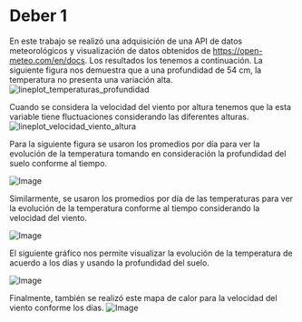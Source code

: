 # Deber 1
En este trabajo se realizó una adquisición de una API de datos meteorológicos y visualización de datos obtenidos de https://open-meteo.com/en/docs. Los resultados los tenemos a continuación.
La siguiente figura nos demuestra que a una profundidad de 54 cm, la temperatura no presenta una variación alta.
![lineplot_temperaturas_profundidad](https://github.com/user-attachments/assets/052540b7-90b6-45ee-9be0-ad6b6092094a)

Cuando se considera la velocidad del viento por altura tenemos que la esta variable tiene fluctuaciones considerando las diferentes alturas.
![lineplot_velocidad_viento_altura](https://github.com/user-attachments/assets/6a4d6492-04df-4a71-ba8d-8c5fe9ea64eb)

Para la siguiente figura se usaron los promedios por día para ver la evolución de la temperatura tomando en consideración la profundidad del suelo conforme al tiempo. 

![Image](https://github.com/user-attachments/assets/ad093f22-9f8e-49e8-91cc-c9b15075ecb0)

Similarmente, se usaron los promedios por día de las temperaturas para ver la evolución de la temperatura conforme al tiempo considerando la velocidad del viento. 

![Image](https://github.com/user-attachments/assets/ca3ec92e-413b-4e81-b626-ff90e6943e13)

El siguiente gráfico nos permite visualizar la evolución de la temperatura de acuerdo a los días y usando la profundidad del suelo.

![Image](https://github.com/user-attachments/assets/b15ac7d8-acf6-415b-a12b-1cd4a4c694b7)

Finalmente, también se realizó este mapa de calor para la velocidad del viento conforme los días.
![Image](https://github.com/user-attachments/assets/0c7f9092-93d5-4070-81eb-f1d278d5eae6)
